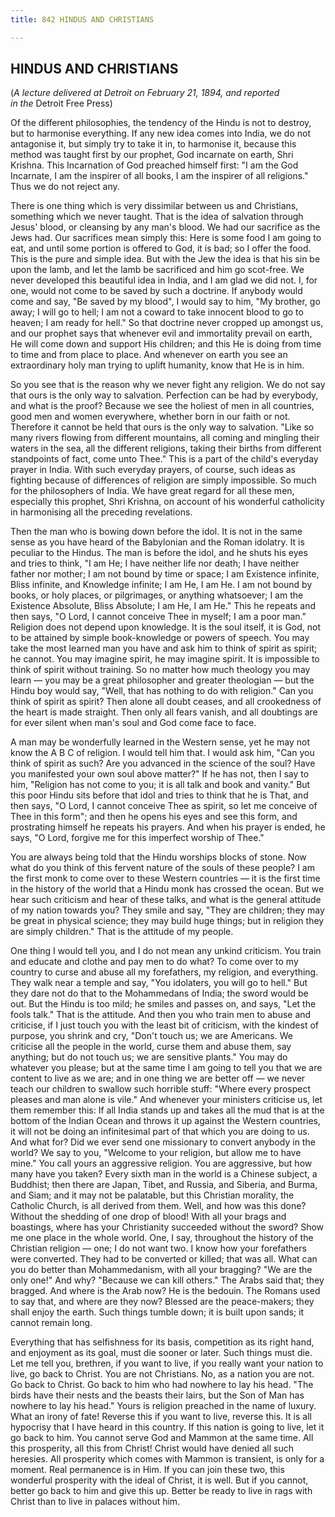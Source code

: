 ```yaml
---
title: 842 HINDUS AND CHRISTIANS

---
```

  

## HINDUS AND CHRISTIANS

(*A lecture delivered at Detroit on February 21, 1894, and reported  
in the* Detroit Free Press)

Of the different philosophies, the tendency of the Hindu is not to
destroy, but to harmonise everything. If any new idea comes into India,
we do not antagonise it, but simply try to take it in, to harmonise it,
because this method was taught first by our prophet, God incarnate on
earth, Shri Krishna. This Incarnation of God preached himself first: "I
am the God Incarnate, I am the inspirer of all books, I am the inspirer
of all religions." Thus we do not reject any.

There is one thing which is very dissimilar between us and Christians,
something which we never taught. That is the idea of salvation through
Jesus' blood, or cleansing by any man's blood. We had our sacrifice as
the Jews had. Our sacrifices mean simply this: Here is some food I am
going to eat, and until some portion is offered to God, it is bad; so I
offer the food. This is the pure and simple idea. But with the Jew the
idea is that his sin be upon the lamb, and let the lamb be sacrificed
and him go scot-free. We never developed this beautiful idea in India,
and I am glad we did not. I, for one, would not come to be saved by such
a doctrine. If anybody would come and say, "Be saved by my blood", I
would say to him, "My brother, go away; I will go to hell; I am not a
coward to take innocent blood to go to heaven; I am ready for hell." So
that doctrine never cropped up amongst us, and our prophet says that
whenever evil and immortality prevail on earth, He will come down and
support His children; and this He is doing from time to time and from
place to place. And whenever on earth you see an extraordinary holy man
trying to uplift humanity, know that He is in him.

So you see that is the reason why we never fight any religion. We do not
say that ours is the only way to salvation. Perfection can be had by
everybody, and what is the proof? Because we see the holiest of men in
all countries, good men and women everywhere, whether born in our faith
or not. Therefore it cannot be held that ours is the only way to
salvation. "Like so many rivers flowing from different mountains, all
coming and mingling their waters in the sea, all the different
religions, taking their births from different standpoints of fact, come
unto Thee." This is a part of the child's everyday prayer in India. With
such everyday prayers, of course, such ideas as fighting because of
differences of religion are simply impossible. So much for the
philosophers of India. We have great regard for all these men,
especially this prophet, Shri Krishna, on account of his wonderful
catholicity in harmonising all the preceding revelations.

Then the man who is bowing down before the idol. It is not in the same
sense as you have heard of the Babylonian and the Roman idolatry. It is
peculiar to the Hindus. The man is before the idol, and he shuts his
eyes and tries to think, "I am He; I have neither life nor death; I have
neither father nor mother; I am not bound by time or space; I am
Existence infinite, Bliss infinite, and Knowledge infinite; I am He, I
am He. I am not bound by books, or holy places, or pilgrimages, or
anything whatsoever; I am the Existence Absolute, Bliss Absolute; I am
He, I am He." This he repeats and then says, "O Lord, I cannot conceive
Thee in myself; I am a poor man." Religion does not depend upon
knowledge. It is the soul itself, it is God, not to be attained by
simple book-knowledge or powers of speech. You may take the most learned
man you have and ask him to think of spirit as spirit; he cannot. You
may imagine spirit, he may imagine spirit. It is impossible to think of
spirit without training. So no matter how much theology you may learn —
you may be a great philosopher and greater theologian — but the Hindu
boy would say, "Well, that has nothing to do with religion." Can you
think of spirit as spirit? Then alone all doubt ceases, and all
crookedness of the heart is made straight. Then only all fears vanish,
and all doubtings are for ever silent when man's soul and God come face
to face.

A man may be wonderfully learned in the Western sense, yet he may not
know the A B C of religion. I would tell him that. I would ask him, "Can
you think of spirit as such? Are you advanced in the science of the
soul? Have you manifested your own soul above matter?" If he has not,
then I say to him, "Religion has not come to you; it is all talk and
book and vanity." But this poor Hindu sits before that idol and tries to
think that he is That, and then says, "O Lord, I cannot conceive Thee as
spirit, so let me conceive of Thee in this form"; and then he opens his
eyes and see this form, and prostrating himself he repeats his prayers.
And when his prayer is ended, he says, "O Lord, forgive me for this
imperfect worship of Thee."

You are always being told that the Hindu worships blocks of stone. Now
what do you think of this fervent nature of the souls of these people? I
am the first monk to come over to these Western countries — it is the
first time in the history of the world that a Hindu monk has crossed the
ocean. But we hear such criticism and hear of these talks, and what is
the general attitude of my nation towards you? They smile and say, "They
are children; they may be great in physical science; they may build huge
things; but in religion they are simply children." That is the attitude
of my people.

One thing I would tell you, and I do not mean any unkind criticism. You
train and educate and clothe and pay men to do what? To come over to my
country to curse and abuse all my forefathers, my religion, and
everything. They walk near a temple and say, "You idolaters, you will go
to hell." But they dare not do that to the Mohammedans of India; the
sword would be out. But the Hindu is too mild; he smiles and passes on,
and says, "Let the fools talk." That is the attitude. And then you who
train men to abuse and criticise, if I just touch you with the least bit
of criticism, with the kindest of purpose, you shrink and cry, "Don't
touch us; we are Americans. We criticise all the people in the world,
curse them and abuse them, say anything; but do not touch us; we are
sensitive plants." You may do whatever you please; but at the same time
I am going to tell you that we are content to live as we are; and in one
thing we are better off — we never teach our children to swallow such
horrible stuff: "Where every prospect pleases and man alone is vile."
And whenever your ministers criticise us, let them remember this: If all
India stands up and takes all the mud that is at the bottom of the
Indian Ocean and throws it up against the Western countries, it will not
be doing an infinitesimal part of that which you are doing to us. And
what for? Did we ever send one missionary to convert anybody in the
world? We say to you, "Welcome to your religion, but allow me to have
mine." You call yours an aggressive religion. You are aggressive, but
how many have you taken? Every sixth man in the world is a Chinese
subject, a Buddhist; then there are Japan, Tibet, and Russia, and
Siberia, and Burma, and Siam; and it may not be palatable, but this
Christian morality, the Catholic Church, is all derived from them. Well,
and how was this done? Without the shedding of one drop of blood! With
all your brags and boastings, where has your Christianity succeeded
without the sword? Show me one place in the whole world. One, I say,
throughout the history of the Christian religion — one; I do not want
two. I know how your forefathers were converted. They had to be
converted or killed; that was all. What can you do better than
Mohammedanism, with all your bragging? "We are the only one!" And why?
"Because we can kill others." The Arabs said that; they bragged. And
where is the Arab now? He is the bedouin. The Romans used to say that,
and where are they now? Blessed are the peace-makers; they shall enjoy
the earth. Such things tumble down; it is built upon sands; it cannot
remain long.

Everything that has selfishness for its basis, competition as its right
hand, and enjoyment as its goal, must die sooner or later. Such things
must die. Let me tell you, brethren, if you want to live, if you really
want your nation to live, go back to Christ. You are not Christians. No,
as a nation you are not. Go back to Christ. Go back to him who had
nowhere to lay his head. "The birds have their nests and the beasts
their lairs, but the Son of Man has nowhere to lay his head." Yours is
religion preached in the name of luxury. What an irony of fate! Reverse
this if you want to live, reverse this. It is all hypocrisy that I have
heard in this country. If this nation is going to live, let it go back
to him. You cannot serve God and Mammon at the same time. All this
prosperity, all this from Christ! Christ would have denied all such
heresies. All prosperity which comes with Mammon is transient, is only
for a moment. Real permanence is in Him. If you can join these two, this
wonderful prosperity with the ideal of Christ, it is well. But if you
cannot, better go back to him and give this up. Better be ready to live
in rags with Christ than to live in palaces without him.